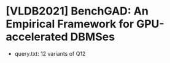 # [VLDB2021] BenchGAD: An Empirical Framework for GPU-accelerated DBMSes

- query.txt: 12 variants of Q12

